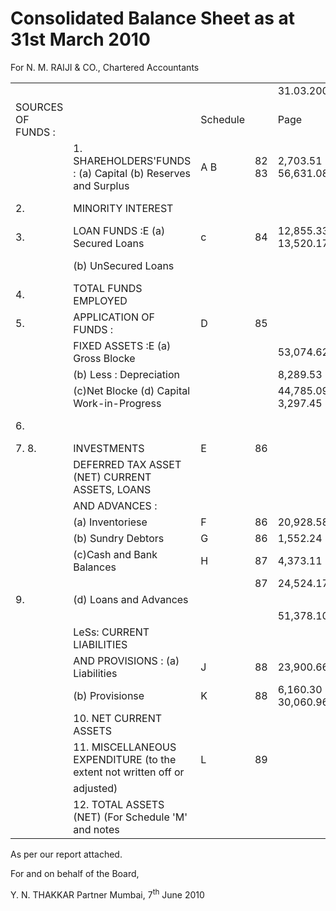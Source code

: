 # Consolidated Balance Sheet as at 31st March 2010

For N. M. RAIJI & CO., Chartered Accountants   

<table><tr><td colspan="3"></td><td rowspan="2"></td><td colspan="3">31.03.2009 Rupees</td></tr><tr><td>SOURCES OF FUNDS :</td><td></td><td>Schedule</td><td>Page</td><td>Rupees in lakhs in Iakhs</td><td>Rupees in lakhs</td></tr><tr><td></td><td>1. SHAREHOLDERS&#x27;FUNDS : (a) Capital (b) Reserves and Surplus</td><td>A B</td><td>82 83</td><td>2,703.51 56,631.08</td><td></td><td>1,953.29 57,950.02</td></tr><tr><td>2.</td><td>MINORITY INTEREST</td><td></td><td></td><td></td><td>59,334.59 1,952.25</td><td>59,903.31 80.08</td></tr><tr><td>3.</td><td>LOAN FUNDS :E (a)  Secured Loans</td><td>c</td><td>84</td><td>12,855.33 13,520.17</td><td></td><td>20,556.31</td></tr><tr><td></td><td>(b) UnSecured Loans</td><td></td><td></td><td></td><td>26,375.50</td><td>5.24 20,561.55</td></tr><tr><td>4.</td><td>TOTAL FUNDS EMPLOYED</td><td></td><td></td><td></td><td>87,662.34</td><td>80,544.94</td></tr><tr><td>5.</td><td>APPLICATION OF FUNDS :</td><td>D</td><td>85</td><td></td><td></td><td></td></tr><tr><td></td><td>FIXED ASSETS :E (a) Gross Blocke</td><td></td><td></td><td>53,074.62</td><td></td><td>42,528.25</td></tr><tr><td></td><td>(b) Less : Depreciation</td><td></td><td></td><td>8,289.53</td><td></td><td>6,197.13</td></tr><tr><td></td><td>(c)Net Blocke (d) Capital Work-in-Progress</td><td></td><td></td><td>44,785.09 3,297.45</td><td></td><td>36,331.12</td></tr><tr><td>6.</td><td></td><td></td><td></td><td></td><td>48,082.54</td><td>1,386.92 37,718.04</td></tr><tr><td>7. 8.</td><td>INVESTMENTS</td><td>E</td><td>86</td><td></td><td>18,104.71</td><td>24,208.80</td></tr><tr><td></td><td>DEFERRED TAX ASSET (NET) CURRENT ASSETS, LOANS</td><td></td><td></td><td></td><td>157.95</td><td>98.28</td></tr><tr><td></td><td>AND ADVANCES :</td><td></td><td></td><td></td><td></td><td></td></tr><tr><td></td><td>(a)  Inventoriese</td><td>F</td><td>86</td><td>20,928.58</td><td></td><td></td></tr><tr><td></td><td>(b) Sundry Debtors</td><td>G</td><td>86</td><td>1,552.24</td><td></td><td>17,512.09</td></tr><tr><td></td><td>(c)Cash and Bank Balances</td><td>H</td><td>87</td><td>4,373.11</td><td></td><td>1,333.07</td></tr><tr><td></td><td></td><td></td><td>87</td><td>24,524.17</td><td></td><td>1,938.85</td></tr><tr><td>9.</td><td>(d) Loans and Advances</td><td></td><td></td><td></td><td></td><td>21,553.62</td></tr><tr><td></td><td></td><td></td><td></td><td>51,378.10</td><td></td><td>42,337.63</td></tr><tr><td></td><td>LeSs: CURRENT LIABILITIES</td><td></td><td></td><td></td><td></td><td></td></tr><tr><td></td><td>AND PROVISIONS : (a) Liabilities</td><td>J</td><td>88</td><td>23,900.66</td><td></td><td>18,395.71</td></tr><tr><td></td><td>(b) Provisionse</td><td>K</td><td>88</td><td>6,160.30 30,060.96</td><td></td><td>5,422.66</td></tr><tr><td></td><td>10. NET CURRENT ASSETS</td><td></td><td></td><td></td><td>21,317.14</td><td>23,818.37</td></tr><tr><td></td><td>11. MISCELLANEOUS EXPENDITURE (to the extent not written off or</td><td>L</td><td>89</td><td></td><td></td><td>18,519.26 0.56</td></tr><tr><td></td><td>adjusted)</td><td></td><td></td><td></td><td></td><td></td></tr><tr><td></td><td>12. TOTAL ASSETS (NET) (For Schedule &#x27;M&#x27; and notes</td><td></td><td></td><td></td><td>87,662.34</td><td>80,544.94</td></tr></table>

As per our report attached.

For and on behalf of the Board,

Y. N. THAKKAR Partner Mumbai, $7 ^ { \mathrm { t h } }$ June 2010